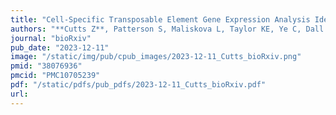 ```yaml
---
title: "Cell-Specific Transposable Element Gene Expression Analysis Identifies Associations with Systemic Lupus Erythematosus Phenotypes"
authors: "**Cutts Z**, Patterson S, Maliskova L, Taylor KE, Ye C, Dall'Era M, Yazdany J, Criswell L, Fragiadakis GK, Langelier C, Capra JA, Sirota M, Lanata CM."
journal: "bioRxiv"
pub_date: "2023-12-11"
image: "/static/img/pub/cpub_images/2023-12-11_Cutts_bioRxiv.png"
pmid: "38076936"
pmcid: "PMC10705239"
pdf: "/static/pdfs/pub_pdfs/2023-12-11_Cutts_bioRxiv.pdf"
url: 
---
```

